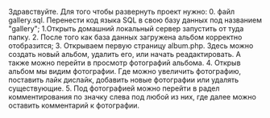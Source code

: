 Здравствуйте. 
Для того чтобы развернуть проект нужно:
0. файл gallery.sql. Перенести код языка SQL в свою базу данных под названием "gallery";
1.Открыть домашний локальный сервер запустить от туда папку.
2. После того как база данных загружена альбом корректно отобразится;
3. Открываем первую страницу album.php. Здесь можно создать новый альбом, удалить его, или начать реадактировать. А также можно перейти в просмотр фотографий альбома.
4. Открыв альбом мы видим фотографии. Где можно увеличить фотографию, поставить лайк дислайк, добавить новые фотографии или удалять существующие.
5. Под фотографией можно перейти в радел комментирования по значку слева под любой из них, где далее можно оставить комментарий к фотографии.

